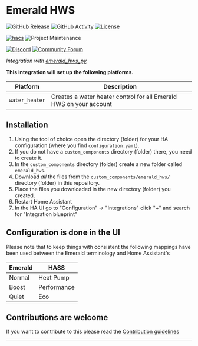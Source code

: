 # Emerald HWS

[![GitHub Release][releases-shield]][releases]
[![GitHub Activity][commits-shield]][commits]
[![License][license-shield]](LICENSE)

[![hacs][hacsbadge]][hacs]
![Project Maintenance][maintenance-shield]

[![Discord][discord-shield]][discord]
[![Community Forum][forum-shield]][forum]

_Integration with [emerald_hws_py](https://github.com/ross-w/emerald_hws_py)._

**This integration will set up the following platforms.**

| Platform | Description                           |
| -------- | ------------------------------------- |
| `water_heater` | Creates a water heater control for all Emerald HWS on your account |

## Installation

1. Using the tool of choice open the directory (folder) for your HA configuration (where you find `configuration.yaml`).
1. If you do not have a `custom_components` directory (folder) there, you need to create it.
1. In the `custom_components` directory (folder) create a new folder called `emerald_hws`.
1. Download _all_ the files from the `custom_components/emerald_hws/` directory (folder) in this repository.
1. Place the files you downloaded in the new directory (folder) you created.
1. Restart Home Assistant
1. In the HA UI go to "Configuration" -> "Integrations" click "+" and search for "Integration blueprint"

## Configuration is done in the UI

Please note that to keep things with consistent the following mappings have been used between the Emerald terminology and Home Assistant's

| Emerald | HASS |
| ------- | ---- |
| Normal  | Heat Pump |
| Boost   | Performance |
| Quiet   | Eco |


<!---->

## Contributions are welcome

If you want to contribute to this please read the [Contribution guidelines](CONTRIBUTING.md)

***
[license-shield]: https://img.shields.io/github/license/ross-w/emerald-hws-ha
[commits-shield]: https://img.shields.io/github/commit-activity/y/ross-w/emerald-hws-ha.svg?style=for-the-badge
[commits]: https://github.com/ross-w/emerald-hws-ha/commits/main
[hacs]: https://github.com/hacs/integration
[hacsbadge]: https://img.shields.io/badge/HACS-Custom-orange.svg?style=for-the-badge
[discord]: https://discord.gg/Qa5fW2R
[discord-shield]: https://img.shields.io/discord/330944238910963714.svg?style=for-the-badge
[forum-shield]: https://img.shields.io/badge/community-forum-brightgreen.svg?style=for-the-badge
[forum]: https://community.home-assistant.io/
[releases-shield]: https://img.shields.io/github/release/ross-w/emerald-hws-ha.svg?style=for-the-badge
[releases]: https://github.com/ross-w/emerald-hws-ha/releases
[maintenance-shield]: https://img.shields.io/maintenance/yes/2024
